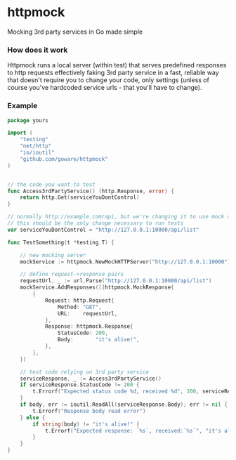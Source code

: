 # httpmock
Mocking 3rd party services in Go made simple


### How does it work
Httpmock runs a local server (within test) that serves predefined responses to http requests effectively faking 3rd party service in a fast, reliable way that doesn't require you to change your code, only settings (unless of course you've hardcoded service urls - that you'll have to change).

### Example
```go
package yours

import (
	"testing"
	"net/http"
	"io/ioutil"
	"github.com/goware/httpmock"
)


// the code you want to test
func Access3rdPartyService() (http.Response, error) {
	return http.Get(serviceYouDontControl)
}

// normally http://example.com/api, but we're changing it to use mock server 
// this should be the only change necessary to run tests
var serviceYouDontControl = "http://127.0.0.1:10000/api/list"

func TestSomething(t *testing.T) {

	// new mocking server
	mockService := httpmock.NewMockHTTPServer("http://127.0.0.1:10000")

	// define request->response pairs
	requestUrl, _ := url.Parse("http://127.0.0.1:10000/api/list")
	mockService.AddResponses([]httpmock.MockResponse{
		{
			Request: http.Request{
				Method: "GET",
				URL:    requestUrl,
			},
			Response: httpmock.Response{
				StatusCode: 200,
				Body:       "it's alive!",
			},
		},
	})

	// test code relying on 3rd party service
	serviceResponse, _ := Access3rdPartyService()
	if serviceResponse.StatusCode != 200 {
		t.Errorf("Expected status code %d, received %d", 200, serviceResponse.StatusCode)
	}
	if body, err := ioutil.ReadAll(serviceResponse.Body); err != nil {
		t.Errorf("Response body read error")
	} else {
		if string(body) != "it's alive!" {
			t.Errorf("Expected response: `%s`, received:`%s`", "it's alive!", string(body))
		}
	}
}
```
